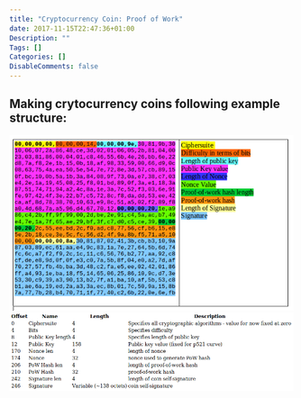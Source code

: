 ```yaml
---
title: "Cryptocurrency Coin: Proof of Work"
date: 2017-11-15T22:47:36+01:00
Description: ""
Tags: []
Categories: []
DisableComments: false
---
```


## Making crytocurrency coins following example structure:
![example](/images/coinstruct.png)
![explanation](/images/coinstruct_explained.png)